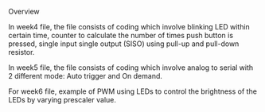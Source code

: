 Overview

In week4 file, the file consists of coding which involve blinking LED within certain time, counter to calculate the number of times push button is pressed, single input single output (SISO) using pull-up and pull-down resistor.

In week5 file, the file consists of coding which involve analog to serial with 2 different mode: Auto trigger and On demand.

For week6 file, example of PWM using LEDs to control the brightness of the LEDs by varying prescaler value.
